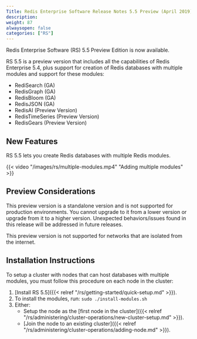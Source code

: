 ```yaml
---
Title: Redis Enterprise Software Release Notes 5.5 Preview (April 2019)
description:
weight: 87
alwaysopen: false
categories: ["RS"]
---
```

Redis Enterprise Software (RS) 5.5 Preview Edition is now available.

RS 5.5 is a preview version that includes all the capabilities of Redis Enterprise 5.4,
plus support for creation of Redis databases with multiple modules and support for these modules:

- RediSearch (GA)
- RedisGraph (GA)
- RedisBloom (GA)
- RedisJSON (GA)
- RedisAI (Preview Version)
- RedisTimeSeries (Preview Version)
- RedisGears (Preview Version)

## New Features

RS 5.5 lets you create Redis databases with multiple Redis modules.

{{< video "/images/rs/multiple-modules.mp4" "Adding multiple modules" >}}

## Preview Considerations

This preview version is a standalone version and is not supported for production environments.
You cannot upgrade to it from a lower version or upgrade from it to a higher version.
Unexpected behaviors/issues found in this release will be addressed in future releases.

This preview version is not supported for networks that are isolated from the internet.

## Installation Instructions

To setup a cluster with nodes that can host databases with multiple modules, you must follow this procedure on each node in the cluster:

1. [Install RS 5.5]({{< relref "/rs/getting-started/quick-setup.md" >}}).
1. To install the modules, run: `sudo ./install-modules.sh`
1. Either:
    - Setup the node as the [first node in the cluster]({{< relref "/rs/administering/cluster-operations/new-cluster-setup.md" >}}).
    - [Join the node to an existing cluster]({{< relref "/rs/administering/cluster-operations/adding-node.md" >}}).
